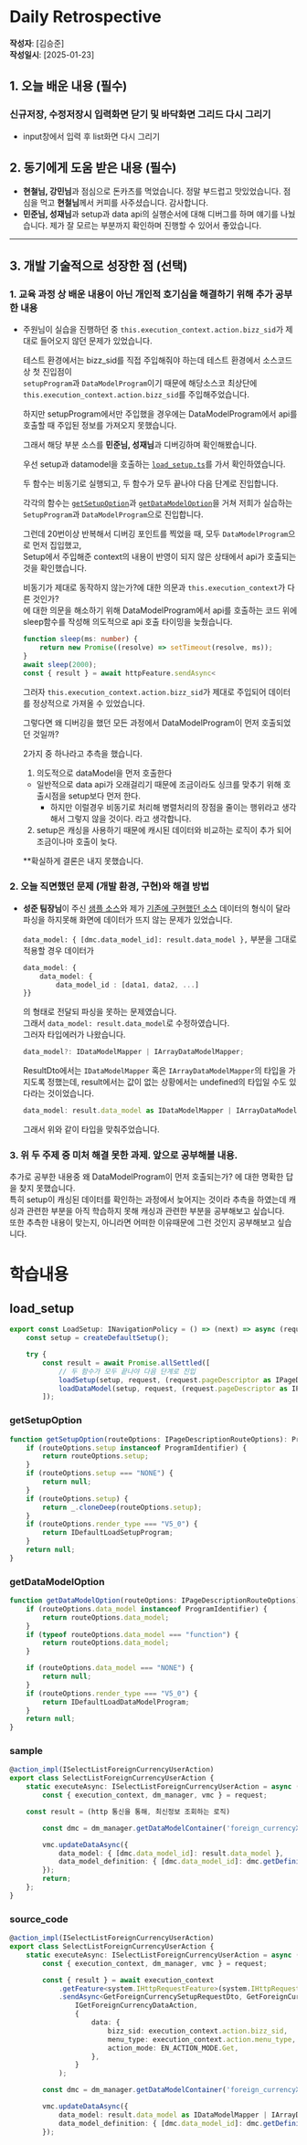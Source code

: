 # Daily Retrospective

**작성자**: [김승준]  
**작성일시**: [2025-01-23]

## 1. 오늘 배운 내용 (필수)

### 신규저장, 수정저장시 입력화면 닫기 및 바닥화면 그리드 다시 그리기

-   input창에서 입력 후 list화면 다시 그리기

## 2. 동기에게 도움 받은 내용 (필수)

-   **현철님, 강민님**과 점심으로 돈카츠를 먹었습니다. 정말 부드럽고 맛있었습니다. 점심을 먹고 **현철님**께서 커피를 사주셨습니다. 감사합니다.
-   **민준님, 성재님**과 setup과 data api의 실행순서에 대해 디버그를 하며 얘기를 나눴습니다. 제가 잘 모르는 부분까지 확인하며 진행할 수 있어서 좋았습니다.

---

## 3. 개발 기술적으로 성장한 점 (선택)

### 1. 교육 과정 상 배운 내용이 아닌 개인적 호기심을 해결하기 위해 추가 공부한 내용

-   주원님이 실습을 진행하던 중 `this.execution_context.action.bizz_sid`가 제대로 들어오지 않던 문제가 있었습니다.

    테스트 환경에서는 bizz_sid를 직접 주입해줘야 하는데 테스트 환경에서 소스코드 상 첫 진입점이<br>
    `setupProgram`과 `DataModelProgram`이기 때문에 해당소스코 최상단에 `this.execution_context.action.bizz_sid`를 주입해주었습니다.

    하지만 setupProgram에서만 주입했을 경우에는 DataModelProgram에서 api를 호출할 때 주입된 정보를 가져오지 못했습니다.

    그래서 해당 부분 소스를 **민준님, 성재님**과 디버깅하며 확인해봤습니다.

    우선 setup과 datamodel을 호출하는 [`load_setup.ts`](#load_setup)를 가서 확인하였습니다.

    두 함수는 비동기로 실행되고, 두 함수가 모두 끝나야 다음 단계로 진입합니다.

    각각의 함수는 [`getSetupOption`](#getsetupoption)과 [`getDataModelOption`](#getdatamodeloption)을 거쳐 저희가 실습하는 `SetupProgram`과 `DataModelProgram`으로 진입합니다.

    그런데 20번이상 반복해서 디버깅 포인트를 찍었을 때, 모두 `DataModelProgram`으로 먼저 집입했고,<br>
    Setup에서 주입해준 context의 내용이 반영이 되지 않은 상태에서 api가 호출되는 것을 확인했습니다.

    비동기가 제대로 동작하지 않는가?에 대한 의문과 `this.execution_context`가 다른 것인가?<br>에 대한 의문을 해소하기 위해 DataModelProgram에서 api를 호출하는 코드 위에 sleep함수를 작성해 의도적으로 api 호출 타이밍을 늦췄습니다.

    ```ts
    function sleep(ms: number) {
        return new Promise((resolve) => setTimeout(resolve, ms));
    }
    await sleep(2000);
    const { result } = await httpFeature.sendAsync<

    ```

    그러자 `this.execution_context.action.bizz_sid`가 제대로 주입되어 데이터를 정상적으로 가져올 수 있었습니다.

    그렇다면 왜 디버깅을 했던 모든 과정에서 DataModelProgram이 먼저 호출되었던 것일까?

    2가지 중 하나라고 추측을 했습니다.

    1. 의도적으로 dataModel을 먼저 호출한다

    -   일반적으로 data api가 오래걸리기 때문에 조금이라도 싱크를 맞추기 위해 호출시점을 setup보다 먼저 한다.
        -   하지만 이럴경우 비동기로 처리해 병렬처리의 장점을 줄이는 행위라고 생각해서 그렇지 않을 것이다. 라고 생각합니다.

    2. setup은 캐싱을 사용하기 때문에 캐시된 데이터와 비교하는 로직이 추가 되어 조금이나마 호출이 늦다.

    \*\*확실하게 결론은 내지 못했습니다.

### 2. 오늘 직면했던 문제 (개발 환경, 구현)와 해결 방법

-   **성준 팀장님**이 주신 [샘플 소스](#sample)와 제가 [기존에 구현했던 소스](#source_code) 데이터의 형식이 달라 파싱을 하지못해 화면에 데이터가 뜨지 않는 문제가 있었습니다.

    `data_model: { [dmc.data_model_id]: result.data_model },` 부분을 그대로 적용할 경우 데이터가

    ```ts
    data_model: {
        data_model: {
            data_model_id : [data1, data2, ...]
    }}
    ```

    의 형태로 전달되 파싱을 못하는 문제였습니다.<br>
    그래서 `data_model: result.data_model`로 수정하였습니다.<br>
    그러자 타입에러가 나왔습니다.

    ```ts
    data_model?: IDataModelMapper | IArrayDataModelMapper;
    ```

    ResultDto에서는 `IDataModelMapper` 혹은 `IArrayDataModelMapper`의 타입을 가지도록 정했는데, result에서는 값이 없는 상황에서는 undefined의 타입일 수도 있다라는 것이었습니다.

    ```ts
    data_model: result.data_model as IDataModelMapper | IArrayDataModelMapper,
    ```

    그래서 위와 같이 타입을 맞춰주었습니다.

### 3. 위 두 주제 중 미처 해결 못한 과제. 앞으로 공부해볼 내용.

추가로 공부한 내용중 왜 DataModelProgram이 먼저 호출되는가? 에 대한 명확한 답을 찾지 못했습니다. <br>특히 setup이 캐싱된 데이터를 확인하는 과정에서 늦어지는 것이라 추측을 하였는데 캐싱과 관련한 부분을 아직 학습하지 못해 캐싱과 관련한 부분을 공부해보고 싶습니다.<br>
또한 추측한 내용이 맞는지, 아니라면 어떠한 이유때문에 그런 것인지 공부해보고 싶습니다.

# 학습내용

## load_setup

```ts
export const LoadSetup: INavigationPolicy = () => (next) => async (request) => {
	const setup = createDefaultSetup();

	try {
		const result = await Promise.allSettled([
            // 두 함수가 모두 끝나야 다음 단계로 진입
			loadSetup(setup, request, (request.pageDescriptor as IPageDescriptor).routeOptions),
			loadDataModel(setup, request, (request.pageDescriptor as IPageDescriptor).routeOptions),
		]);
```

### getSetupOption

```ts
function getSetupOption(routeOptions: IPageDescriptionRouteOptions): ProgramIdentifier | ISetup | ((execution_context: IExecutionContext) => Promise<ISetup>) | null {
    if (routeOptions.setup instanceof ProgramIdentifier) {
        return routeOptions.setup;
    }
    if (routeOptions.setup === "NONE") {
        return null;
    }
    if (routeOptions.setup) {
        return _.cloneDeep(routeOptions.setup);
    }
    if (routeOptions.render_type === "V5_0") {
        return IDefaultLoadSetupProgram;
    }
    return null;
}
```

### getDataModelOption

```ts
function getDataModelOption(routeOptions: IPageDescriptionRouteOptions): ProgramIdentifier | ((execution_context: IExecutionContext) => Promise<any>) | null {
    if (routeOptions.data_model instanceof ProgramIdentifier) {
        return routeOptions.data_model;
    }
    if (typeof routeOptions.data_model === "function") {
        return routeOptions.data_model;
    }

    if (routeOptions.data_model === "NONE") {
        return null;
    }
    if (routeOptions.render_type === "V5_0") {
        return IDefaultLoadDataModelProgram;
    }
    return null;
}
```

### sample

```ts
@action_impl(ISelectListForeignCurrencyUserAction)
export class SelectListForeignCurrencyUserAction {
    static executeAsync: ISelectListForeignCurrencyUserAction = async (request) => {
        const { execution_context, dm_manager, vmc } = request;

    const result = (http 통신을 통해, 최신정보 조회하는 로직)

        const dmc = dm_manager.getDataModelContainer('foreign_currencyXlist');

        vmc.updateDataAsync({
            data_model: { [dmc.data_model_id]: result.data_model },
            data_model_definition: { [dmc.data_model_id]: dmc.getDefinition() },
        });
        return;
    };
}
```

### source_code

```ts
@action_impl(ISelectListForeignCurrencyUserAction)
export class SelectListForeignCurrencyUserAction {
    static executeAsync: ISelectListForeignCurrencyUserAction = async (request) => {
        const { execution_context, dm_manager, vmc } = request;

        const { result } = await execution_context
            .getFeature<system.IHttpRequestFeature>(system.IHttpRequestFeature)
            .sendAsync<GetForeignCurrencySetupRequestDto, GetForeignCurrencySetupResultDto>(
                IGetForeignCurrencyDataAction,
                {
                    data: {
                        bizz_sid: execution_context.action.bizz_sid,
                        menu_type: execution_context.action.menu_type,
                        action_mode: EN_ACTION_MODE.Get,
                    },
                }
            );

        const dmc = dm_manager.getDataModelContainer('foreign_currencyXlist');

        vmc.updateDataAsync({
            data_model: result.data_model as IDataModelMapper | IArrayDataModelMapper,
            data_model_definition: { [dmc.data_model_id]: dmc.getDefinition() },
        });
```
